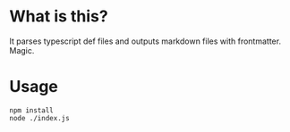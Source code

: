 # What is this?

It parses typescript def files and outputs markdown files with frontmatter. Magic.

# Usage

```
npm install
node ./index.js
```